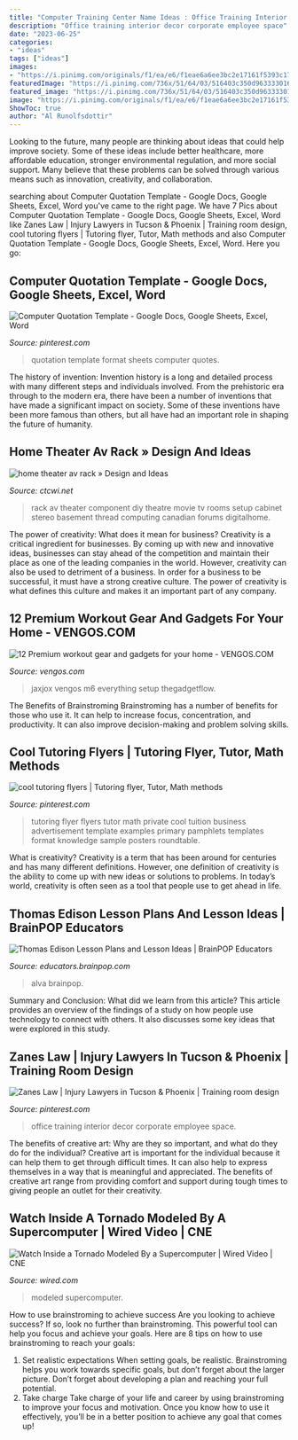 ```yaml
---
title: "Computer Training Center Name Ideas : Office Training Interior Decor Corporate Employee Space"
description: "Office training interior decor corporate employee space"
date: "2023-06-25"
categories:
- "ideas"
tags: ["ideas"]
images:
- "https://i.pinimg.com/originals/f1/ea/e6/f1eae6a6ee3bc2e17161f5393c170049.jpg"
featuredImage: "https://i.pinimg.com/736x/51/64/03/516403c350d9633330167fb8276fc44f.jpg"
featured_image: "https://i.pinimg.com/736x/51/64/03/516403c350d9633330167fb8276fc44f.jpg"
image: "https://i.pinimg.com/originals/f1/ea/e6/f1eae6a6ee3bc2e17161f5393c170049.jpg"
ShowToc: true
author: "Al Runolfsdottir"
---
```



Looking to the future, many people are thinking about ideas that could help improve society. Some of these ideas include better healthcare, more affordable education, stronger environmental regulation, and more social support. Many believe that these problems can be solved through various means such as innovation, creativity, and collaboration.

	

		
searching about Computer Quotation Template - Google Docs, Google Sheets, Excel, Word you've came to the right page. We have 7 Pics about Computer Quotation Template - Google Docs, Google Sheets, Excel, Word like Zanes Law | Injury Lawyers in Tucson &amp; Phoenix | Training room design, cool tutoring flyers | Tutoring flyer, Tutor, Math methods and also Computer Quotation Template - Google Docs, Google Sheets, Excel, Word. Here you go:
		
    
## Computer Quotation Template - Google Docs, Google Sheets, Excel, Word

<img loading=lazy src="https://i.pinimg.com/736x/97/f4/6a/97f46a3c6b1f66b2291cf98de1875f81.jpg" onerror="this.onerror=null;this.src='https://tse2.mm.bing.net/th?id=OIP.orVxGx0L_wAB3PfClvoxswHaKe&amp;pid=15.1';" alt="Computer Quotation Template - Google Docs, Google Sheets, Excel, Word">

_Source: pinterest.com_

>quotation template format sheets computer quotes. 

	

The history of invention:
Invention history is a long and detailed process with many different steps and individuals involved. From the prehistoric era through to the modern era, there have been a number of inventions that have made a significant impact on society. Some of these inventions have been more famous than others, but all have had an important role in shaping the future of humanity.

    
## Home Theater Av Rack » Design And Ideas

<img loading=lazy src="http://ctcwi.net/uploads/fotos/home-theater-av-rack_5450_768_1024.jpg" onerror="this.onerror=null;this.src='https://tse1.mm.bing.net/th?id=OIP.gwh1eOZ8Q8mB1vx-n4l9iwHaJ4&amp;pid=15.1';" alt="home theater av rack » Design and Ideas">

_Source: ctcwi.net_

>rack av theater component diy theatre movie tv rooms setup cabinet stereo basement thread computing canadian forums digitalhome. 

	

The power of creativity: What does it mean for business?
Creativity is a critical ingredient for businesses. By coming up with new and innovative ideas, businesses can stay ahead of the competition and maintain their place as one of the leading companies in the world. However, creativity can also be used to detriment of a business. In order for a business to be successful, it must have a strong creative culture. The power of creativity is what defines this culture and makes it an important part of any company.

    
## 12 Premium Workout Gear And Gadgets For Your Home - VENGOS.COM

<img loading=lazy src="https://thegadgetflow.com/wp-content/uploads/2020/10/12-Premium-workout-gear-and-gadgets-for-your-home.jpg" onerror="this.onerror=null;this.src='https://tse1.mm.bing.net/th?id=OIP.OPkTn9JX84f-bNpJ7q1WdwHaEK&amp;pid=15.1';" alt="12 Premium workout gear and gadgets for your home - VENGOS.COM">

_Source: vengos.com_

>jaxjox vengos m6 everything setup thegadgetflow. 

	

The Benefits of Brainstroming
Brainstroming has a number of benefits for those who use it. It can help to increase focus, concentration, and productivity. It can also improve decision-making and problem solving skills.

    
## Cool Tutoring Flyers | Tutoring Flyer, Tutor, Math Methods

<img loading=lazy src="https://i.pinimg.com/736x/51/64/03/516403c350d9633330167fb8276fc44f.jpg" onerror="this.onerror=null;this.src='https://tse4.mm.bing.net/th?id=OIP.RhnL55m9sOQkthcxl45P-wHaJl&amp;pid=15.1';" alt="cool tutoring flyers | Tutoring flyer, Tutor, Math methods">

_Source: pinterest.com_

>tutoring flyer flyers tutor math private cool tuition business advertisement template examples primary pamphlets templates format knowledge sample posters roundtable. 

	

What is creativity?
Creativity is a term that has been around for centuries and has many different definitions. However, one definition of creativity is the ability to come up with new ideas or solutions to problems. In today’s world, creativity is often seen as a tool that people use to get ahead in life.

    
## Thomas Edison Lesson Plans And Lesson Ideas | BrainPOP Educators

<img loading=lazy src="https://cdn.brainpop.com/technology/scienceandindustry/thomasedison/screenshot1.png" onerror="this.onerror=null;this.src='https://tse4.mm.bing.net/th?id=OIP.ZLwum7bK0MuJLr1lFeS4BAHaFj&amp;pid=15.1';" alt="Thomas Edison Lesson Plans and Lesson Ideas | BrainPOP Educators">

_Source: educators.brainpop.com_

>alva brainpop. 

	

Summary and Conclusion: What did we learn from this article?
This article provides an overview of the findings of a study on how people use technology to connect with others. It also discusses some key ideas that were explored in this study.

    
## Zanes Law | Injury Lawyers In Tucson &amp; Phoenix | Training Room Design

<img loading=lazy src="https://i.pinimg.com/originals/f1/ea/e6/f1eae6a6ee3bc2e17161f5393c170049.jpg" onerror="this.onerror=null;this.src='https://tse4.mm.bing.net/th?id=OIP.-uv_M4CI6ayLiC9yw2OCywHaLJ&amp;pid=15.1';" alt="Zanes Law | Injury Lawyers in Tucson &amp; Phoenix | Training room design">

_Source: pinterest.com_

>office training interior decor corporate employee space. 

	

The benefits of creative art: Why are they so important, and what do they do for the individual?
Creative art is important for the individual because it can help them to get through difficult times. It can also help to express themselves in a way that is meaningful and appreciated. The benefits of creative art range from providing comfort and support during tough times to giving people an outlet for their creativity.

    
## Watch Inside A Tornado Modeled By A Supercomputer | Wired Video | CNE

<img loading=lazy src="https://dwgyu36up6iuz.cloudfront.net/heru80fdn/image/upload/c_fill,d_placeholder_wired.png,fl_progressive,g_face,h_1080,q_80,w_1920/v1509480573/wired_inside-a-tornado-modeled-by-a-supercomputer.jpg?mbid=social_retweet" onerror="this.onerror=null;this.src='https://tse3.mm.bing.net/th?id=OIP.6M3azysi6F6g9rKe6F-oxgHaEK&amp;pid=15.1';" alt="Watch Inside a Tornado Modeled By a Supercomputer | Wired Video | CNE">

_Source: wired.com_

>modeled supercomputer. 

	

How to use brainstroming to achieve success
Are you looking to achieve success? If so, look no further than brainstroming. This powerful tool can help you focus and achieve your goals. Here are 8 tips on how to use brainstroming to reach your goals: 
1. Set realistic expectations 
When setting goals, be realistic. Brainstroming helps you work towards specific goals, but don’t forget about the larger picture. Don’t forget about developing a plan and reaching your full potential. 
2. Take charge 
Take charge of your life and career by using brainstroming to improve your focus and motivation. Once you know how to use it effectively, you’ll be in a better position to achieve any goal that comes up! 

